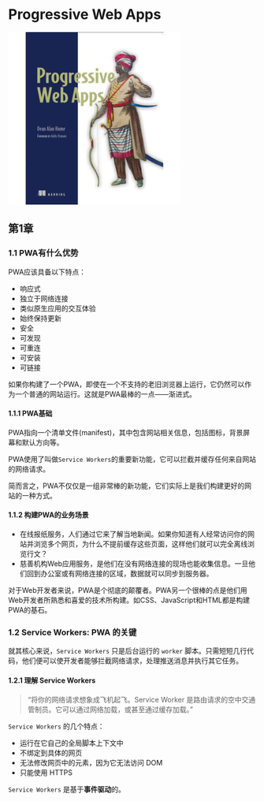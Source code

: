 # Progressive Web Apps

![9781617294587](../../static/img/9781617294587.jpg)

## 第1章

### 1.1 PWA有什么优势

PWA应该具备以下特点：

- 响应式
- 独立于网络连接
- 类似原生应用的交互体验
- 始终保持更新
- 安全
- 可发现
- 可重连
- 可安装
- 可链接

如果你构建了一个PWA，即使在一个不支持的老旧浏览器上运行，它仍然可以作为一个普通的网站运行。这就是PWA最棒的一点——渐进式。

#### 1.1.1 PWA基础

PWA指向一个清单文件(manifest)，其中包含网站相关信息，包括图标，背景屏幕和默认方向等。

PWA使用了叫做`Service Workers`的重要新功能，它可以拦截并缓存任何来自网站的网络请求。

简而言之，PWA不仅仅是一组非常棒的新功能，它们实际上是我们构建更好的网站的一种方式。

#### 1.1.2 构建PWA的业务场景

- 在线报纸服务，人们通过它来了解当地新闻。如果你知道有人经常访问你的网站并浏览多个网页，为什么不提前缓存这些页面，这样他们就可以完全离线浏览行文？
- 慈善机构Web应用服务，是他们在没有网络连接的现场也能收集信息。一旦他们回到办公室或有网络连接的区域，数据就可以同步到服务器。

对于Web开发者来说，PWA是个彻底的颠覆者。PWA另一个很棒的点是他们用Web开发者所熟悉和喜爱的技术所构建。如CSS、JavaScript和HTML都是构建PWA的基石。

### 1.2 Service Workers: PWA 的关键

就其核心来说，`Service Workers` 只是后台运行的 `worker` 脚本。只需短短几行代码，他们便可以使开发者能够拦截网络请求，处理推送消息并执行其它任务。

#### 1.2.1 理解 Service Workers

> “将你的网络请求想象成飞机起飞。Service Worker 是路由请求的空中交通管制员。它可以通过网络加载，或甚至通过缓存加载。”

`Service Workers` 的几个特点：

- 运行在它自己的全局脚本上下文中
- 不绑定到具体的网页
- 无法修改网页中的元素，因为它无法访问 DOM
- 只能使用 HTTPS

`Service Workers` 是基于**事件驱动**的。